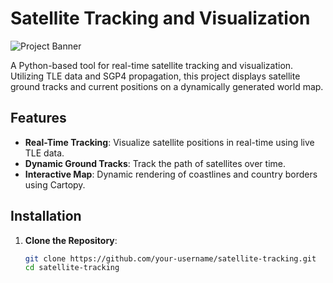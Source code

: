 # Satellite Tracking and Visualization

![Project Banner]([https://your-image-url.com/banner.png](https://www.google.com/url?sa=i&url=https%3A%2F%2Fisstracker.pl%2Fen%2Fsatelity%2F25338&psig=AOvVaw03TydMZXHMv1dX10r8gew3&ust=1722868487146000&source=images&cd=vfe&opi=89978449&ved=0CBEQjRxqFwoTCNCM1LLH24cDFQAAAAAdAAAAABAE))

A Python-based tool for real-time satellite tracking and visualization. Utilizing TLE data and SGP4 propagation, this project displays satellite ground tracks and current positions on a dynamically generated world map.

## Features

- **Real-Time Tracking**: Visualize satellite positions in real-time using live TLE data.
- **Dynamic Ground Tracks**: Track the path of satellites over time.
- **Interactive Map**: Dynamic rendering of coastlines and country borders using Cartopy.

## Installation

1. **Clone the Repository**:
   ```sh
   git clone https://github.com/your-username/satellite-tracking.git
   cd satellite-tracking
